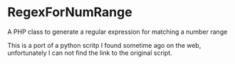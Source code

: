 RegexForNumRange
================

A PHP class to generate a regular expression for matching a number range

This is a port of a python scritp I found sometime ago on the web, unfortunately I can not find the link to the original script.

